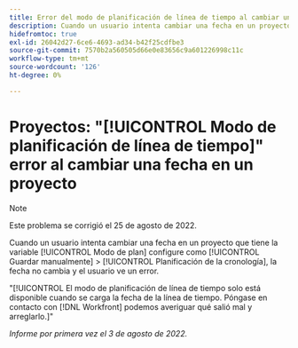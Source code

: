 ```yaml
---
title: Error del modo de planificación de línea de tiempo al cambiar una fecha de un proyecto
description: Cuando un usuario intenta cambiar una fecha en un proyecto que tiene el modo de plan establecido en Guardar &gt; manualmente Planificación de línea de tiempo, la fecha no cambia y el usuario ve un error.
hidefromtoc: true
exl-id: 26042d27-6ce6-4693-ad34-b42f25cdfbe3
source-git-commit: 7570b2a560505d66e0e83656c9a601226998c11c
workflow-type: tm+mt
source-wordcount: '126'
ht-degree: 0%

---
```


# Proyectos: &quot;[!UICONTROL Modo de planificación de línea de tiempo]&quot; error al cambiar una fecha en un proyecto

>[!NOTE]
>
>Este problema se corrigió el 25 de agosto de 2022.

Cuando un usuario intenta cambiar una fecha en un proyecto que tiene la variable [!UICONTROL Modo de plan] configure como [!UICONTROL Guardar manualmente] > [!UICONTROL Planificación de la cronología], la fecha no cambia y el usuario ve un error.

&quot;[!UICONTROL El modo de planificación de línea de tiempo solo está disponible cuando se carga la fecha de la línea de tiempo. Póngase en contacto con [!DNL Workfront] podemos averiguar qué salió mal y arreglarlo.]&quot;

_Informe por primera vez el 3 de agosto de 2022._
